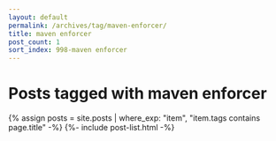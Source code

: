 ```yaml
---
layout: default
permalink: /archives/tag/maven-enforcer/
title: maven enforcer
post_count: 1
sort_index: 998-maven enforcer
---
```

<h1 class="page-heading">Posts tagged with maven enforcer</h1>
{% assign posts = site.posts | where_exp: "item", "item.tags contains page.title" -%}
{%- include post-list.html -%}
